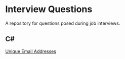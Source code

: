 # Interview Questions

A repository for questions posed during job interviews.

## C#

[Unique Email Addresses](./src/InterviewQuestions.CSharp/UniqueEmailAddresses/README.md)
